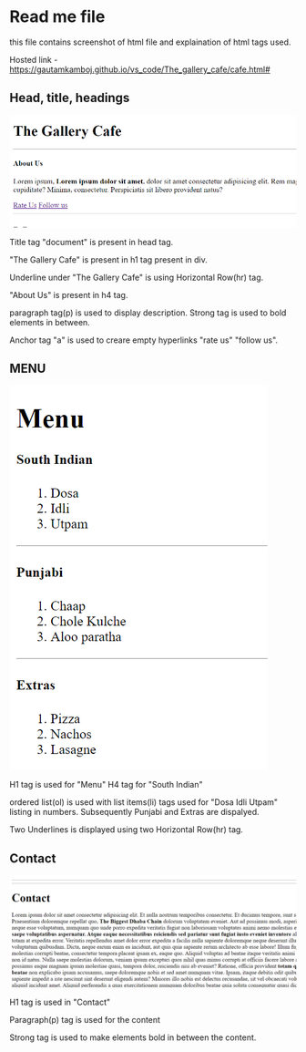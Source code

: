 # Read me file
this file contains screenshot of html file and explaination of html tags used.

Hosted link - https://gautamkamboj.github.io/vs_code/The_gallery_cafe/cafe.html#

## Head, title, headings

![Alt text](image.png)

Title tag "document" is present in head tag.
 
"The Gallery Cafe" is present in h1 tag present in div.

Underline under "The Gallery Cafe" is using Horizontal Row(hr) tag.

"About Us" is present in h4 tag.

paragraph tag(p) is used to display description. Strong tag is used to bold elements in between.

Anchor tag "a" is used to creare empty hyperlinks "rate us" "follow us".

## MENU

![Alt text](image-1.png)


H1 tag is used for "Menu"
H4 tag for "South Indian"

ordered list(ol) is used with list items(li) tags used for "Dosa Idli Utpam" listing in numbers.
Subsequently Punjabi and Extras are dispalyed.

Two Underlines is displayed using two Horizontal Row(hr) tag.

## Contact

![Alt text](image-2.png)

H1 tag is used in "Contact"
 
 Paragraph(p) tag is used for the content

Strong tag is used to make elements bold in between the content. 